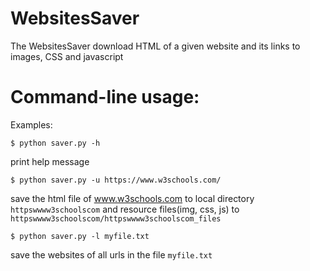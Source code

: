 # WebsitesSaver

The WebsitesSaver download HTML of a given website and its links to images, CSS and javascript

# Command-line usage:

Examples:

```
$ python saver.py -h
```
print help message
```
$ python saver.py -u https://www.w3schools.com/
```
save the html file of www.w3schools.com to local directory <code>httpswwww3schoolscom</code> and resource files(img, css, js) to <code>httpswwww3schoolscom/httpswwww3schoolscom_files</code>

```
$ python saver.py -l myfile.txt
```
save the websites of all urls in the file <code>myfile.txt</code>
    

